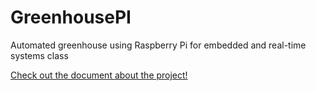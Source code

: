 # GreenhousePI
Automated greenhouse using Raspberry Pi for embedded and real-time systems class

[Check out the document about the project!](main.pdf)
